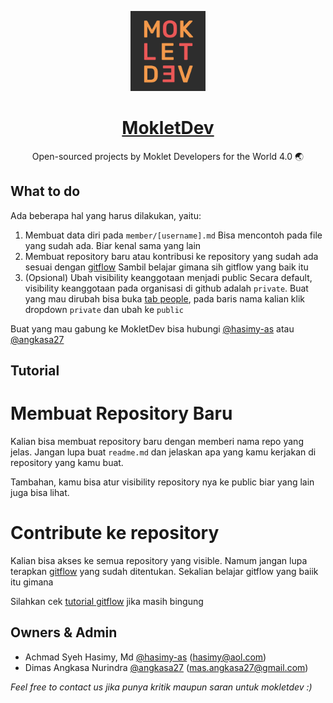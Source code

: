 <p align="center">
  <a href="https://nextjs.org">
    <img src="./logo.jpg" height="128">
    <h1 align="center">MokletDev</h1>
  </a>
</p>

<p align="center">
  Open-sourced projects by Moklet Developers for the World 4.0 🌏
</p>

## What to do

Ada beberapa hal yang harus dilakukan, yaitu: 

1. Membuat data diri pada `member/[username].md`
   Bisa mencontoh pada file yang sudah ada. Biar kenal sama yang lain
2. Membuat repository baru atau kontribusi ke repository yang sudah ada sesuai dengan [gitflow](/guide/contributing.md)
   Sambil belajar gimana sih gitflow yang baik itu 
3. (Opsional) Ubah visibility keanggotaan menjadi public
   Secara default, visibility keanggotaan pada organisasi di github adalah `private`. Buat yang mau dirubah bisa buka [tab people](https://github.com/orgs/mokletdev/people), pada baris nama kalian klik dropdown `private` dan ubah ke `public` 

Buat yang mau gabung ke MokletDev bisa hubungi [@hasimy-as](https://github.com/hasimy-as) atau [@angkasa27](https://github.com/angkasa27)

## Tutorial 

# Membuat Repository Baru

Kalian bisa membuat repository baru dengan memberi nama repo yang jelas. Jangan lupa buat `readme.md` dan jelaskan apa yang kamu kerjakan di repository yang kamu buat.

Tambahan, kamu bisa atur visibility repository nya ke public biar yang lain juga bisa lihat.

# Contribute ke repository

Kalian bisa akses ke semua repository yang visible. Namum jangan lupa terapkan [gitflow](/guide/contributing.md) yang sudah ditentukan. Sekalian belajar gitflow yang baiik itu gimana

Silahkan cek [tutorial gitflow](/guide/contributing.md) jika masih bingung

## Owners & Admin

- Achmad Syeh Hasimy, Md [@hasimy-as](https://github.com/hasimy-as) ([hasimy@aol.com](mailto:hasimy@aol.com))
- Dimas Angkasa Nurindra [@angkasa27](https://github.com/angkasa27) ([mas.angkasa27@gmail.com](mailto:mas.angkasa27@gmail.com))

_Feel free to contact us jika punya kritik maupun saran untuk mokletdev :)_
